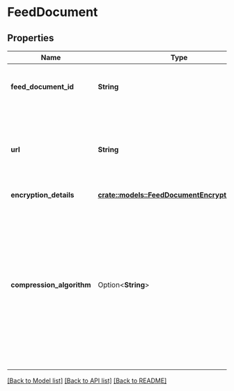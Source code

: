 # FeedDocument

## Properties

Name | Type | Description | Notes
------------ | ------------- | ------------- | -------------
**feed_document_id** | **String** | The identifier for the feed document. This identifier is unique only in combination with a seller ID. | 
**url** | **String** | A presigned URL for the feed document. If `compressionAlgorithm` is not returned, you can download the feed directly from this URL. This URL expires after 5 minutes. | 
**encryption_details** | [**crate::models::FeedDocumentEncryptionDetails**](FeedDocumentEncryptionDetails.md) |  | 
**compression_algorithm** | Option<**String**> | If the feed document contents have been compressed, the compression algorithm used is returned in this property and you must decompress the feed when you download. Otherwise, you can download the feed directly. Refer to [Step 6. Download and decrypt the feed processing report](doc:feeds-api-v2020-09-04-use-case-guide#step-6-download-and-decrypt-the-feed-processing-report) in the use case guide, where sample code is provided. | [optional]

[[Back to Model list]](../README.md#documentation-for-models) [[Back to API list]](../README.md#documentation-for-api-endpoints) [[Back to README]](../README.md)


